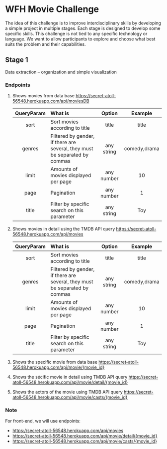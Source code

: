 # WFH Movie Challenge
The idea of this challenge is to improve interdisciplinary skills by developing a simple project in multiple stages. Each stage is designed to develop some specific skills. This challenge is not tied to any specific technology or language. We want to allow participants to explore and choose what best suits the problem and their capabilities.
## Stage 1
Data extraction – organization and simple visualization
### Endpoints
1. Shows movies from data base
  https://secret-atoll-56548.herokuapp.com/api/moviesDB
  
    | QueryParam | What is  | Option | Example |
    | :-----: | :- | :-: | :-: |
    | sort | Sort movies according to title | title | title |
    | genres | Filtered by gender, if there are several, they must be separated by commas | any string | comedy,drama |
    | limit | Amounts of movies displayed per page | any number | 10 |
    | page | Pagination | any number | 1 |
    | title | Filter by specific search on this parameter | any string | Toy |

2. Shows movies in detail using the TMDB API query
  https://secret-atoll-56548.herokuapp.com/api/movies
    
    | QueryParam | What is  | Option | Example |
    | :-----: | :- | :-: | :-: |
    | sort | Sort movies according to title | title | title |
    | genres | Filtered by gender, if there are several, they must be separated by commas | any string | comedy,drama |
    | limit | Amounts of movies displayed per page | any number | 10 |
    | page | Pagination | any number | 1 |
    | title | Filter by specific search on this parameter | any string | Toy |
    
3. Shows the specific movie from data base
  https://secret-atoll-56548.herokuapp.com/api/movie/{movie_id}

4. Shows the sécific movie in detail using TMDB API query
  https://secret-atoll-56548.herokuapp.com/api/movie/detail/{movie_id}
  
5. Shows the actors of the movie using TMDB API query
  https://secret-atoll-56548.herokuapp.com/api/movie/casts/{movie_id} 
  
### Note
For front-end, we will use endpoints:
- https://secret-atoll-56548.herokuapp.com/api/movies
- https://secret-atoll-56548.herokuapp.com/api/movie/detail/{movie_id}
- https://secret-atoll-56548.herokuapp.com/api/movie/casts/{movie_id}
